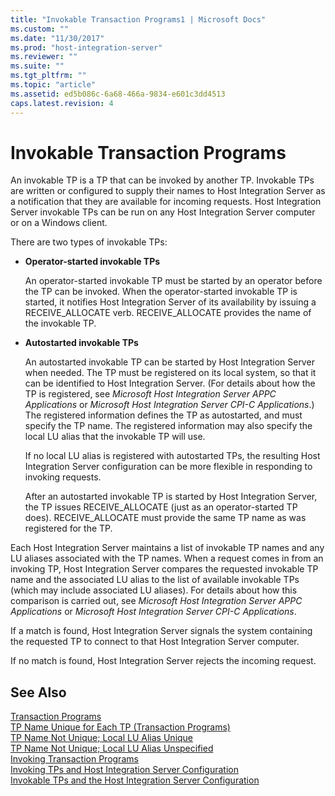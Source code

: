 ```yaml
---
title: "Invokable Transaction Programs1 | Microsoft Docs"
ms.custom: ""
ms.date: "11/30/2017"
ms.prod: "host-integration-server"
ms.reviewer: ""
ms.suite: ""
ms.tgt_pltfrm: ""
ms.topic: "article"
ms.assetid: ed5b086c-6a68-466a-9834-e601c3dd4513
caps.latest.revision: 4
---
```

# Invokable Transaction Programs
An invokable TP is a TP that can be invoked by another TP. Invokable TPs are written or configured to supply their names to Host Integration Server as a notification that they are available for incoming requests. Host Integration Server invokable TPs can be run on any Host Integration Server computer or on a Windows client.  
  
 There are two types of invokable TPs:  
  
-   **Operator-started invokable TPs**  
  
     An operator-started invokable TP must be started by an operator before the TP can be invoked. When the operator-started invokable TP is started, it notifies Host Integration Server of its availability by issuing a RECEIVE_ALLOCATE verb. RECEIVE_ALLOCATE provides the name of the invokable TP.  
  
-   **Autostarted invokable TPs**  
  
     An autostarted invokable TP can be started by Host Integration Server when needed. The TP must be registered on its local system, so that it can be identified to Host Integration Server. (For details about how the TP is registered, see *Microsoft Host Integration Server APPC Applications* or *Microsoft Host Integration Server CPI-C Applications*.) The registered information defines the TP as autostarted, and must specify the TP name. The registered information may also specify the local LU alias that the invokable TP will use.  
  
     If no local LU alias is registered with autostarted TPs, the resulting Host Integration Server configuration can be more flexible in responding to invoking requests.  
  
     After an autostarted invokable TP is started by Host Integration Server, the TP issues RECEIVE_ALLOCATE (just as an operator-started TP does). RECEIVE_ALLOCATE must provide the same TP name as was registered for the TP.  
  
 Each Host Integration Server maintains a list of invokable TP names and any LU aliases associated with the TP names. When a request comes in from an invoking TP, Host Integration Server compares the requested invokable TP name and the associated LU alias to the list of available invokable TPs (which may include associated LU aliases). For details about how this comparison is carried out, see *Microsoft Host Integration Server APPC Applications* or *Microsoft Host Integration Server CPI-C Applications*.  
  
 If a match is found, Host Integration Server signals the system containing the requested TP to connect to that Host Integration Server computer.  
  
 If no match is found, Host Integration Server rejects the incoming request.  
  
## See Also  
 [Transaction Programs](../core/transaction-programs1.md)   
 [TP Name Unique for Each TP (Transaction Programs)](../core/tp-name-unique-for-each-tp-transaction-programs-2.md)   
 [TP Name Not Unique; Local LU Alias Unique](../core/tp-name-not-unique;-local-lu-alias-unique1.md)   
 [TP Name Not Unique; Local LU Alias Unspecified](../core/tp-name-not-unique;-local-lu-alias-unspecified1.md)   
 [Invoking Transaction Programs](../core/invoking-transaction-programs2.md)   
 [Invoking TPs and Host Integration Server Configuration](../core/invoking-tps-and-host-integration-server-configuration2.md)   
 [Invokable TPs and the Host Integration Server Configuration](../core/invokable-tps-and-the-host-integration-server-configuration2.md)